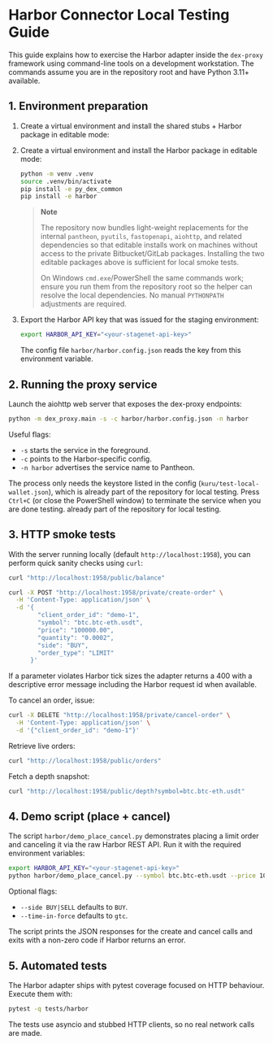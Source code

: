 # Harbor Connector Local Testing Guide

This guide explains how to exercise the Harbor adapter inside the `dex-proxy` framework using
command-line tools on a development workstation. The commands assume you are in the
repository root and have Python 3.11+ available.

## 1. Environment preparation

1. Create a virtual environment and install the shared stubs + Harbor package in editable mode:
1. Create a virtual environment and install the Harbor package in editable mode:

   ```bash
   python -m venv .venv
   source .venv/bin/activate
   pip install -e py_dex_common
   pip install -e harbor
   ```

   > **Note**
   >
   > The repository now bundles light-weight replacements for the internal
   > `pantheon`, `pyutils`, `fastopenapi`, `aiohttp`, and related dependencies
   > so that editable installs work on machines without access to the private
   > Bitbucket/GitLab packages. Installing the two editable packages above is
   > sufficient for local smoke tests.
   >
   > On Windows `cmd.exe`/PowerShell the same commands work; ensure you run
   > them from the repository root so the helper can resolve the local
   > dependencies. No manual `PYTHONPATH` adjustments are required.

2. Export the Harbor API key that was issued for the staging environment:

   ```bash
   export HARBOR_API_KEY="<your-stagenet-api-key>"
   ```

   The config file `harbor/harbor.config.json` reads the key from this environment variable.

## 2. Running the proxy service

Launch the aiohttp web server that exposes the dex-proxy endpoints:

```bash
python -m dex_proxy.main -s -c harbor/harbor.config.json -n harbor
```

Useful flags:

- `-s` starts the service in the foreground.
- `-c` points to the Harbor-specific config.
- `-n harbor` advertises the service name to Pantheon.

The process only needs the keystore listed in the config (`kuru/test-local-wallet.json`), which is
already part of the repository for local testing. Press `Ctrl+C` (or close the
PowerShell window) to terminate the service when you are done testing.
already part of the repository for local testing.

## 3. HTTP smoke tests

With the server running locally (default `http://localhost:1958`), you can perform quick
sanity checks using `curl`:

```bash
curl "http://localhost:1958/public/balance"

curl -X POST "http://localhost:1958/private/create-order" \
  -H 'Content-Type: application/json' \
  -d '{
        "client_order_id": "demo-1",
        "symbol": "btc.btc-eth.usdt",
        "price": "100000.00",
        "quantity": "0.0002",
        "side": "BUY",
        "order_type": "LIMIT"
      }'
```

If a parameter violates Harbor tick sizes the adapter returns a 400 with a descriptive error
message including the Harbor request id when available.

To cancel an order, issue:

```bash
curl -X DELETE "http://localhost:1958/private/cancel-order" \
  -H 'Content-Type: application/json' \
  -d '{"client_order_id": "demo-1"}'
```

Retrieve live orders:

```bash
curl "http://localhost:1958/public/orders"
```

Fetch a depth snapshot:

```bash
curl "http://localhost:1958/public/depth?symbol=btc.btc-eth.usdt"
```

## 4. Demo script (place + cancel)

The script `harbor/demo_place_cancel.py` demonstrates placing a limit order and canceling it
via the raw Harbor REST API. Run it with the required environment variables:

```bash
export HARBOR_API_KEY="<your-stagenet-api-key>"
python harbor/demo_place_cancel.py --symbol btc.btc-eth.usdt --price 100000 --quantity 0.0002
```

Optional flags:

- `--side BUY|SELL` defaults to `BUY`.
- `--time-in-force` defaults to `gtc`.

The script prints the JSON responses for the create and cancel calls and exits with a non-zero
code if Harbor returns an error.

## 5. Automated tests

The Harbor adapter ships with pytest coverage focused on HTTP behaviour. Execute them with:

```bash
pytest -q tests/harbor
```

The tests use asyncio and stubbed HTTP clients, so no real network calls are made.
